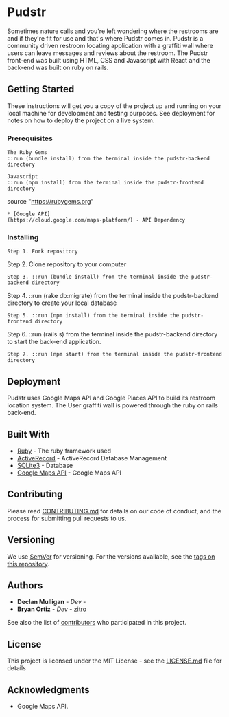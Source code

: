 # Pudstr

Sometimes nature calls and you're left wondering where the restrooms are and if they're fit for use and that's where Pudstr comes in. Pudstr is a community driven restroom locating application with a graffiti wall where users can leave messages and reviews about the restroom. The Pudstr front-end was built using HTML, CSS and Javascript with React and the back-end was built on ruby on rails.

## Getting Started

These instructions will get you a copy of the project up and running on your local machine for development and testing purposes. See deployment for notes on how to deploy the project on a live system.

### Prerequisites

```
The Ruby Gems
::run (bundle install) from the terminal inside the pudstr-backend directory

Javascript
::run (npm install) from the terminal inside the pudstr-frontend directory
```

source "https://rubygems.org"
```
* [Google API]
(https://cloud.google.com/maps-platform/) - API Dependency
```

### Installing

```
Step 1. Fork repository

```
Step 2. Clone repository to your computer

```
Step 3. ::run (bundle install) from the terminal inside the pudstr-backend directory

```
Step 4. ::run (rake db:migrate) from the terminal inside the pudstr-backend directory to create your local database

```
Step 5. ::run (npm install) from the terminal inside the pudstr-frontend directory

```
Step 6. ::run (rails s) from the terminal inside the pudstr-backend directory to start the back-end application.

```
Step 7. ::run (npm start) from the terminal inside the pudstr-frontend directory

```

## Deployment

Pudstr uses Google Maps API and Google Places API to build its restroom location system. The User graffiti wall is powered through the ruby on rails back-end.

## Built With

* [Ruby](https://www.ruby-lang.org/en/) - The ruby framework used
* [ActiveRecord](http://guides.rubyonrails.org/active_record_basics.html) - ActiveRecord Database Management
* [SQLite3](https://www.sqlite.org/cli.html) - Database
* [Google Maps API](https://cloud.google.com/maps-platform/) - Google Maps API

## Contributing

Please read [CONTRIBUTING.md](./CONTRIBUTING.md) for details on our code of conduct, and the process for submitting pull requests to us.

## Versioning

We use [SemVer](http://semver.org/) for versioning. For the versions available, see the [tags on this repository](https://github.com/your/project/tags).

## Authors

* **Declan Mulligan** - *Dev* -
* **Bryan Ortiz** - *Dev* - [zitro](https://github.com/zitro)

See also the list of [contributors](https://github.com/your/project/contributors) who participated in this project.

## License

This project is licensed under the MIT License - see the [LICENSE.md](LICENSE.md) file for details

## Acknowledgments

* Google Maps API.
